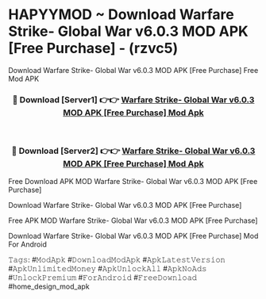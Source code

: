 # HAPYYMOD ~ Download Warfare Strike- Global War v6.0.3 MOD APK [Free Purchase] - (rzvc5)
Download Warfare Strike- Global War v6.0.3 MOD APK [Free Purchase] Free Mod APK

<div align="center">
<h3>🔴 Download [Server1] 👉👉 <a href="https://apk-comot.site?title=Warfare_Strike-_Global_War_v6.0.3_MOD_APK_[Free_Purchase]">Warfare Strike- Global War v6.0.3 MOD APK [Free Purchase] Mod Apk</a></h3><br>

<h3>🔴 Download [Server2] 👉👉 <a href="https://apk-comot.site?title=Warfare_Strike-_Global_War_v6.0.3_MOD_APK_[Free_Purchase]">Warfare Strike- Global War v6.0.3 MOD APK [Free Purchase] Mod Apk</a></h3>
</div>


Free Download APK MOD Warfare Strike- Global War v6.0.3 MOD APK [Free Purchase]

Download Warfare Strike- Global War v6.0.3 MOD APK [Free Purchase] 

Free APK MOD Warfare Strike- Global War v6.0.3 MOD APK [Free Purchase] 

Download Warfare Strike- Global War v6.0.3 MOD APK [Free Purchase] Mod For Android

𝚃𝚊𝚐𝚜: #𝙼𝚘𝚍𝙰𝚙𝚔 #𝙳𝚘𝚠𝚗𝚕𝚘𝚊𝚍𝙼𝚘𝚍𝙰𝚙𝚔 #𝙰𝚙𝚔𝙻𝚊𝚝𝚎𝚜𝚝𝚅𝚎𝚛𝚜𝚒𝚘𝚗 #𝙰𝚙𝚔𝚄𝚗𝚕𝚒𝚖𝚒𝚝𝚎𝚍𝙼𝚘𝚗𝚎𝚢 #𝙰𝚙𝚔𝚄𝚗𝚕𝚘𝚌𝚔𝙰𝚕𝚕 #𝙰𝚙𝚔𝙽𝚘𝙰𝚍𝚜 #𝚄𝚗𝚕𝚘𝚌𝚔𝙿𝚛𝚎𝚖𝚒𝚞𝚖 #𝙵𝚘𝚛𝙰𝚗𝚍𝚛𝚘𝚒𝚍 #𝙵𝚛𝚎𝚎𝙳𝚘𝚠𝚗𝚕𝚘𝚊𝚍 #home_design_mod_apk